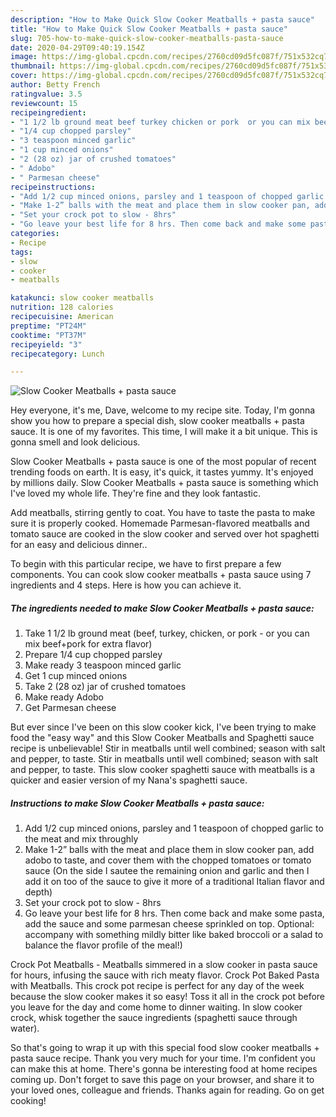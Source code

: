 ```yaml
---
description: "How to Make Quick Slow Cooker Meatballs + pasta sauce"
title: "How to Make Quick Slow Cooker Meatballs + pasta sauce"
slug: 705-how-to-make-quick-slow-cooker-meatballs-pasta-sauce
date: 2020-04-29T09:40:19.154Z
image: https://img-global.cpcdn.com/recipes/2760cd09d5fc087f/751x532cq70/slow-cooker-meatballs-pasta-sauce-recipe-main-photo.jpg
thumbnail: https://img-global.cpcdn.com/recipes/2760cd09d5fc087f/751x532cq70/slow-cooker-meatballs-pasta-sauce-recipe-main-photo.jpg
cover: https://img-global.cpcdn.com/recipes/2760cd09d5fc087f/751x532cq70/slow-cooker-meatballs-pasta-sauce-recipe-main-photo.jpg
author: Betty French
ratingvalue: 3.5
reviewcount: 15
recipeingredient:
- "1 1/2 lb ground meat beef turkey chicken or pork  or you can mix beefpork for extra flavor"
- "1/4 cup chopped parsley"
- "3 teaspoon minced garlic"
- "1 cup minced onions"
- "2 (28 oz) jar of crushed tomatoes"
- " Adobo"
- " Parmesan cheese"
recipeinstructions:
- "Add 1/2 cup minced onions, parsley and 1 teaspoon of chopped garlic to the meat and mix throughly"
- "Make 1-2” balls with the meat and place them in slow cooker pan, add adobo to taste, and cover them with the chopped tomatoes or tomato sauce (On the side I sautee the remaining onion and garlic and then I add it on too of the sauce to give it more of a traditional Italian flavor and depth)"
- "Set your crock pot to slow - 8hrs"
- "Go leave your best life for 8 hrs. Then come back and make some pasta, add the sauce and some parmesan cheese sprinkled on top. Optional: accompany with something mildly bitter like baked broccoli or a salad to balance the flavor profile of the meal!)"
categories:
- Recipe
tags:
- slow
- cooker
- meatballs

katakunci: slow cooker meatballs 
nutrition: 128 calories
recipecuisine: American
preptime: "PT24M"
cooktime: "PT37M"
recipeyield: "3"
recipecategory: Lunch

---
```



![Slow Cooker Meatballs + pasta sauce](https://img-global.cpcdn.com/recipes/2760cd09d5fc087f/751x532cq70/slow-cooker-meatballs-pasta-sauce-recipe-main-photo.jpg)

Hey everyone, it's me, Dave, welcome to my recipe site. Today, I'm gonna show you how to prepare a special dish, slow cooker meatballs + pasta sauce. It is one of my favorites. This time, I will make it a bit unique. This is gonna smell and look delicious.

Slow Cooker Meatballs + pasta sauce is one of the most popular of recent trending foods on earth. It is easy, it's quick, it tastes yummy. It's enjoyed by millions daily. Slow Cooker Meatballs + pasta sauce is something which I've loved my whole life. They're fine and they look fantastic.

Add meatballs, stirring gently to coat. You have to taste the pasta to make sure it is properly cooked. Homemade Parmesan-flavored meatballs and tomato sauce are cooked in the slow cooker and served over hot spaghetti for an easy and delicious dinner..


To begin with this particular recipe, we have to first prepare a few components. You can cook slow cooker meatballs + pasta sauce using 7 ingredients and 4 steps. Here is how you can achieve it.

<!--inarticleads1-->

##### The ingredients needed to make Slow Cooker Meatballs + pasta sauce:

1. Take 1 1/2 lb ground meat (beef, turkey, chicken, or pork - or you can mix beef+pork for extra flavor)
1. Prepare 1/4 cup chopped parsley
1. Make ready 3 teaspoon minced garlic
1. Get 1 cup minced onions
1. Take 2 (28 oz) jar of crushed tomatoes
1. Make ready  Adobo
1. Get  Parmesan cheese


But ever since I&#39;ve been on this slow cooker kick, I&#39;ve been trying to make food the &#34;easy way&#34; and this Slow Cooker Meatballs and Spaghetti sauce recipe is unbelievable! Stir in meatballs until well combined; season with salt and pepper, to taste. Stir in meatballs until well combined; season with salt and pepper, to taste. This slow cooker spaghetti sauce with meatballs is a quicker and easier version of my Nana&#39;s spaghetti sauce. 

<!--inarticleads2-->

##### Instructions to make Slow Cooker Meatballs + pasta sauce:

1. Add 1/2 cup minced onions, parsley and 1 teaspoon of chopped garlic to the meat and mix throughly
1. Make 1-2” balls with the meat and place them in slow cooker pan, add adobo to taste, and cover them with the chopped tomatoes or tomato sauce (On the side I sautee the remaining onion and garlic and then I add it on too of the sauce to give it more of a traditional Italian flavor and depth)
1. Set your crock pot to slow - 8hrs
1. Go leave your best life for 8 hrs. Then come back and make some pasta, add the sauce and some parmesan cheese sprinkled on top. Optional: accompany with something mildly bitter like baked broccoli or a salad to balance the flavor profile of the meal!)


Crock Pot Meatballs - Meatballs simmered in a slow cooker in pasta sauce for hours, infusing the sauce with rich meaty flavor. Crock Pot Baked Pasta with Meatballs. This crock pot recipe is perfect for any day of the week because the slow cooker makes it so easy! Toss it all in the crock pot before you leave for the day and come home to dinner waiting. In slow cooker crock, whisk together the sauce ingredients (spaghetti sauce through water). 

So that's going to wrap it up with this special food slow cooker meatballs + pasta sauce recipe. Thank you very much for your time. I'm confident you can make this at home. There's gonna be interesting food at home recipes coming up. Don't forget to save this page on your browser, and share it to your loved ones, colleague and friends. Thanks again for reading. Go on get cooking!
